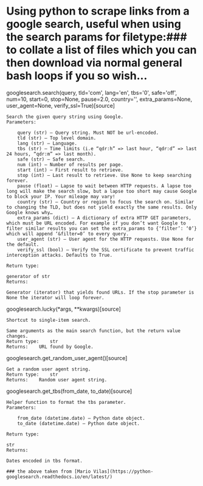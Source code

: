 # Using python to scrape links from a google search, useful when using the search params for filetype:### to collate a list of files which you can then download via normal general bash loops if you so wish... 


googlesearch.search(query, tld='com', lang='en', tbs='0', safe='off', num=10, start=0, stop=None, pause=2.0, country='', extra_params=None, user_agent=None, verify_ssl=True)[source]

    Search the given query string using Google.
    Parameters:	

        query (str) – Query string. Must NOT be url-encoded.
        tld (str) – Top level domain.
        lang (str) – Language.
        tbs (str) – Time limits (i.e “qdr:h” => last hour, “qdr:d” => last 24 hours, “qdr:m” => last month).
        safe (str) – Safe search.
        num (int) – Number of results per page.
        start (int) – First result to retrieve.
        stop (int) – Last result to retrieve. Use None to keep searching forever.
        pause (float) – Lapse to wait between HTTP requests. A lapse too long will make the search slow, but a lapse too short may cause Google to block your IP. Your mileage may vary!
        country (str) – Country or region to focus the search on. Similar to changing the TLD, but does not yield exactly the same results. Only Google knows why…
        extra_params (dict) – A dictionary of extra HTTP GET parameters, which must be URL encoded. For example if you don’t want Google to filter similar results you can set the extra_params to {‘filter’: ‘0’} which will append ‘&filter=0’ to every query.
        user_agent (str) – User agent for the HTTP requests. Use None for the default.
        verify_ssl (bool) – Verify the SSL certificate to prevent traffic interception attacks. Defaults to True.

    Return type:	

    generator of str
    Returns:	

    Generator (iterator) that yields found URLs. If the stop parameter is None the iterator will loop forever.

googlesearch.lucky(*args, **kwargs)[source]

    Shortcut to single-item search.

    Same arguments as the main search function, but the return value changes.
    Return type:	str
    Returns:	URL found by Google.

googlesearch.get_random_user_agent()[source]

    Get a random user agent string.
    Return type:	str
    Returns:	Random user agent string.

googlesearch.get_tbs(from_date, to_date)[source]

    Helper function to format the tbs parameter.
    Parameters:	

        from_date (datetime.date) – Python date object.
        to_date (datetime.date) – Python date object.

    Return type:	

    str
    Returns:	

    Dates encoded in tbs format.
    
    ### the above taken from [Mario Vilas](https://python-googlesearch.readthedocs.io/en/latest/)
